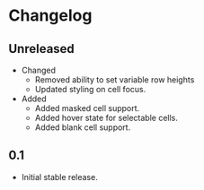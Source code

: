 # Changelog

## Unreleased
* Changed
  * Removed ability to set variable row heights
  * Updated styling on cell focus.
* Added
  * Added masked cell support.
  * Added hover state for selectable cells.
  * Added blank cell support.

## 0.1
  * Initial stable release.
